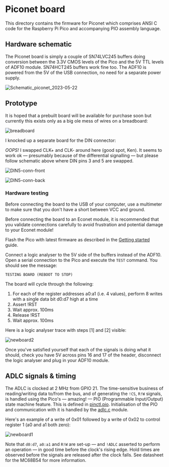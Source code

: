 # Piconet board

This directory contains the firmware for Piconet which comprises ANSI C code for the Raspberry Pi Pico and accompanying PIO assembly language.

## Hardware schematic

The Piconet board is simply a couple of SN74LVC245 buffers doing conversion between the 3.3V CMOS levels of the Pico and the 5V TTL levels of ADF10 module. SN74HCT245 buffers work fine too. The ADF10 is powered from the 5V of the USB connection, no need for a separate power supply.

![Schematic_piconet_2023-05-22](https://github.com/jprayner/piconet/assets/909745/1044894b-2a8c-4942-85b4-5a8e77e33147)

## Prototype

It is hoped that a prebuilt board will be available for purchase soon but currently this exists only as a big ole mess of wires on a breadboard:

![breadboard](https://user-images.githubusercontent.com/909745/229339862-0e919559-c6a4-44d5-bc3d-d3d99635fa6b.jpg)

I knocked up a separate board for the DIN connector:

*OOPS!* I swapped CLK+ and CLK- around here (good spot, Ken). It seems to work ok — presumably because of the differential signalling — but please follow schematic above where DIN pins 3 and 5 are swapped.

![DIN5-conn-front](https://user-images.githubusercontent.com/909745/229340063-d8e43cc3-caf1-4c82-9b0a-10b5a3b97085.jpg)

![DIN5-conn-back](https://user-images.githubusercontent.com/909745/229340078-ed838d5a-56e3-4ab2-a40a-79b63b046099.jpg)

### Hardware testing

Before connecting the board to the USB of your computer, use a multimeter to make sure that you don't have a short between VCC and ground.

Before connecting the board to an Econet module, it is recommended that you validate connections carefully to avoid frustration and potential damage to your Econet module! 

Flash the Pico with latest firmware as described in the [Getting started](https://github.com/jprayner/piconet#getting-started) guide.

Connect a logic analyser to the 5V side of the buffers instead of the ADF10. Open a serial connection to the Pico and execute the `TEST` command. You should see the message:

```
TESTING BOARD (REBOOT TO STOP)
```

The board will cycle through the following:

1. For each of the register addresses a0:a1 (i.e. 4 values), perform 8 writes with a single data bit d0:d7 high at a time
2. Assert !RST
3. Wait approx. 100ms
4. Release !RST
5. Wait approx. 100ms

Here is a logic analyser trace with steps [1] and [2] visible:

![newboard2](https://user-images.githubusercontent.com/909745/229341287-9c1a31fa-7497-4a26-b3a0-b025fde5e477.png)

Once you've satisfied yourself that each of the signals is doing what it should, check you have 5V across pins 16 and 17 of the header, disconnect the logic analyser and plug in your ADF10 module.

## ADLC signals & timing

The ADLC is clocked at 2 MHz from GPIO 21. The time-sensitive business of reading/writing data to/from the bus, and of generating the `!CS`, `R!W` signals, is handled using the Pico's — amazing! — PIO (Programmable Input/Output) state machine feature. This is defined in [pinctl.pio](https://github.com/jprayner/piconet/blob/main/board/src/pinctl.pio). Initialisation of the PIO and communication with it is handled by the [adlc.c](https://github.com/jprayner/piconet/blob/main/board/src/adlc.c) module.

Here's an example of a write of 0x01 followed by a write of 0x02 to control register 1 (a0 and a1 both zero):

![newboard1](https://user-images.githubusercontent.com/909745/229342641-037f1345-7197-4bba-b61d-28f8250de281.png)

Note that `d0:d7`, `a0:a1` and `R!W` are set-up — and `!ADLC` asserted to perform an operation — in good time before the clock's rising edge. Hold times are observed before the signals are released after the clock falls. See datasheet for the MC68B54 for more information.
